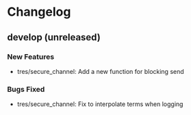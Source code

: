 # Changelog

## develop (unreleased)

### New Features
* tres/secure_channel: Add a new function for blocking send

### Bugs Fixed
* tres/secure_channel: Fix to interpolate terms when logging
